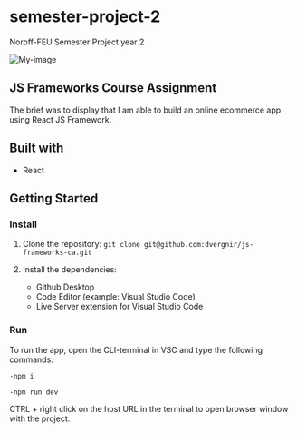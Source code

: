 # semester-project-2

Noroff-FEU Semester Project year 2

![My-image](./assets/images/ecommerce_screenshot.jpg)

## JS Frameworks Course Assignment

The brief was to display that I am able to build an online ecommerce app using React JS Framework.

## Built with

- React

## Getting Started

### Install

1. Clone the repository:
   `git clone git@github.com:dvergnir/js-frameworks-ca.git`

2. Install the dependencies:
   - Github Desktop
   - Code Editor (example: Visual Studio Code)
   - Live Server extension for Visual Studio Code

### Run

To run the app, open the CLI-terminal in VSC and type the following commands:

`-npm i`

`-npm run dev`

CTRL + right click on the host URL in the terminal to open browser window with the project.

